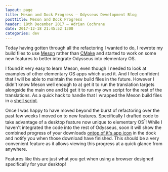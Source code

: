 ```yaml
---
layout: page
title: Meson and Dock Progress — Odysseus Development Blog
posttitle: Meson and Dock Progress
header: 18th December 2017 — Adrian Cochrane
date: 2017-12-18 21:45:52 1300
categories: dev
---
```


Today having gotten through all the refactoring I wanted to do, I rewrote my build files to use [Meson](http://mesonbuild.com/) rather than [CMake](https://cmake.org/) and started to work on some new features to better integrate Odysseus into elementary OS. 

I found it very easy to learn Meson, even though I needed to look at examples of other elementary OS apps which used it. And I feel confident that I will be able to maintain the new build files in the future. However I didn't know Meson well enough to a) get it to run the translation targets alongside the main one and b) get it to run my own script for the rest of the translations. As a quick hack to handle that I wrapped the Meson build files in a [shell script](http://www.freeos.com/guides/lsst/). 

Once I was happy to have moved beyond the burst of refactoring over the past few weeks I moved on to new features. Specifically I drafted code to take advantage of a desktop feature now unique to elementary OS<sup title="The defunct Unity desktop also had it previously.">1</sup>! While I haven't integrated the code into the rest of Odysseus, soon it will show the combined progress of your downloads [ontop of it's app icon](https://elementary.io/docs/human-interface-guidelines#dock-integration) in the dock and notify you when those download have finished. This should be a very convenient feature as it allows viewing this progress at a quick glance from anywhere. 

Features like this are just what you get when using a browser designed specifically for your desktop!
